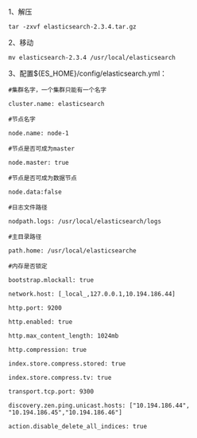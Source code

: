 1、解压

```tar -zxvf elasticsearch-2.3.4.tar.gz```

2、移动

```mv elasticsearch-2.3.4 /usr/local/elasticsearch```

3、配置${ES\_HOME}/config/elasticsearch.yml：

```
#集群名字，一个集群只能有一个名字

cluster.name: elasticsearch

#节点名字

node.name: node-1

#节点是否可成为master

node.master: true

#节点是否可成为数据节点

node.data:false

#日志文件路径

nodpath.logs: /usr/local/elasticsearch/logs

#主目录路径

path.home: /usr/local/elasticsearche

#内存是否锁定

bootstrap.mlockall: true

network.host: [_local_,127.0.0.1,10.194.186.44]

http.port: 9200

http.enabled: true

http.max_content_length: 1024mb

http.compression: true

index.store.compress.stored: true

index.store.compress.tv: true

transport.tcp.port: 9300

discovery.zen.ping.unicast.hosts: ["10.194.186.44", "10.194.186.45","10.194.186.46"]

action.disable_delete_all_indices: true
```

